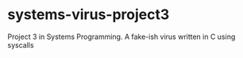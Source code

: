 # systems-virus-project3
Project 3 in Systems Programming. A fake-ish virus written in C using syscalls
